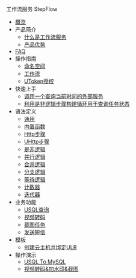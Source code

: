 <div class="sidebar_title icon__hela"> 工作流服务 StepFlow</div>

* [概览](middleware/stepflow/overview)
* 产品简介
    * [什么是工作流服务](middleware/stepflow/introduction/concept)
    * [产品优势](middleware/stepflow/introduction/advantages)
* [FAQ](middleware/stepflow/faq)
* 操作指南
    * [命名空间](middleware/stepflow/guide/namespace)
    * [工作流](middleware/stepflow/guide/workflow)
    * [UToken授权](middleware/stepflow/guide/authorize)
* 快速上手
    * [调用一个查询当前时间的外部服务](middleware/stepflow/quickstart/getcurrenttime)
    * [利用是非逻辑步骤构建循环用于查询任务状态](middleware/stepflow/quickstart/checkstatus)
* 语法定义
    * [通用](middleware/stepflow/defination/common)
    * [内置函数](middleware/stepflow/defination/innerfunction)
    * [Http步骤](middleware/stepflow/defination/httpactivity)
    * [UHttp步骤](middleware/stepflow/defination/uhttpactivity)
    * [是非逻辑](middleware/stepflow/defination/bool)
    * [并行逻辑](middleware/stepflow/defination/splite)
    * [合并逻辑](middleware/stepflow/defination/merge)
    * [分支逻辑](middleware/stepflow/defination/switch)
    * [等待逻辑](middleware/stepflow/defination/wait)
    * [计数器](middleware/stepflow/defination/plus)
    * [迭代器](middleware/stepflow/defination/iterator)
* 业务功能
    * [USQL查询](middleware/stepflow/function/usql)
    * [视频转码](middleware/stepflow/function/codec_task)
    * [截图任务](middleware/stepflow/function/screenshot)
    * [发送短信](middleware/stepflow/function/sendsms)
* 模板
    * [创建云主机并绑定ULB](middleware/stepflow/sample/addulbrserver)
* 操作演示
    * [USQL To MySQL](middleware/stepflow/demo/usqltomysql)
    * [视频转码&加水印&截图](middleware/stepflow/demo/umedia)
    









    
   
   
    
        